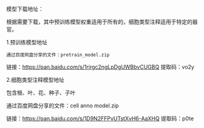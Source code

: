 模型下载地址：

根据需要下载，其中预训练模型权重适用于所有的，细胞类型注释适用于特定的器官。

  1.预训练模型地址
  
    通过百度网盘分享的文件：pretrain_model.zip
    
链接：https://pan.baidu.com/s/1rjrgc2ngLpDgUWBbvCUGBQ 
提取码：vo2y
    
  2.细胞类型注释模型地址
  
  包含根、叶、花、种子、子叶
  
通过百度网盘分享的文件：cell anno model.zip

链接：https://pan.baidu.com/s/1D9N2FFPvUTstXvH6-AaXHQ 
提取码：p0te
